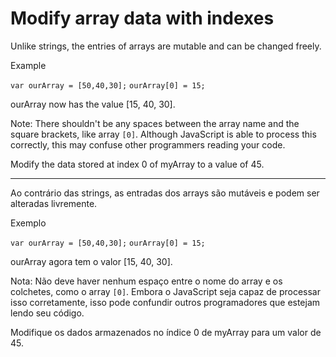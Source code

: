 # Modify array data with indexes

Unlike strings, the entries of arrays are mutable and can be changed freely.

Example

`var ourArray = [50,40,30];`
`ourArray[0] = 15;`

ourArray now has the value [15, 40, 30].

Note: There shouldn't be any spaces between the array name and the square brackets, like array `[0]`. Although JavaScript is able to process this correctly, this may confuse other programmers reading your code.

Modify the data stored at index 0 of myArray to a value of 45.

---

Ao contrário das strings, as entradas dos arrays são mutáveis e podem ser alteradas livremente.

Exemplo

`var ourArray = [50,40,30];`
`ourArray[0] = 15;`

ourArray agora tem o valor [15, 40, 30].

Nota: Não deve haver nenhum espaço entre o nome do array e os colchetes, como o array `[0]`. Embora o JavaScript seja capaz de processar isso corretamente, isso pode confundir outros programadores que estejam lendo seu código.

Modifique os dados armazenados no índice 0 de myArray para um valor de 45.